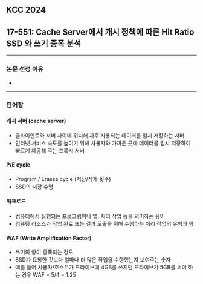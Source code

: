 ## KCC 2024 
## 17-551: Cache Server에서 캐시 정책에 따른 Hit Ratio SSD 와 쓰기 증폭 분석

---
### 논문 선정 이유
- 

---
### 단어장
#### 캐시 서버 (cache server)
- 클라이언트와 서버 사이에 위치해 자주 사용되는 데이터를 임시 저장하는 서버
- 인터넷 서비스 속도를 높이기 위해 사용자와 가까운 곳에 데이터를 임시 저장하여 빠르게 제공해 주는 프록시 서버

#### P/E cycle
- Program / Erasse cycle (저장/삭제 횟수)
- SSD의 저장 수명

#### 워크로드
- 컴퓨터에서 실행되는 프로그램이나 앱, 처리 작업 등을 의미하는 용어
- 컴퓨팅 리소스가 작업 완료 또는 결과 도출을 위해 수행하는 처리 작업의 유형과 양

#### WAF (Write Amplification Factor)
- 쓰기의 양이 증폭되는 정도
- SSD가 요청한 것보다 얼마나 더 많은 작업을 수행했는지 보여주는 숫자
- 예를 들어 사용자/호스트가 드라이브에 4GB를 쓰지만 드라이브가 5GB를 써야 하는 경우 WAF = 5/4 = 1.25


